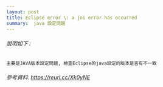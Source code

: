 ```yaml
---
layout: post
title: Eclipse error \: a jni error has occurred
summary:  java 設定問題
---
```


###### 說明如下 : 
```
主要是JAVA版本設定問題, 檢查Eclipse的java設定的版本是否有不一致
```
###### 參考資料: https://reurl.cc/Xk0yNE
